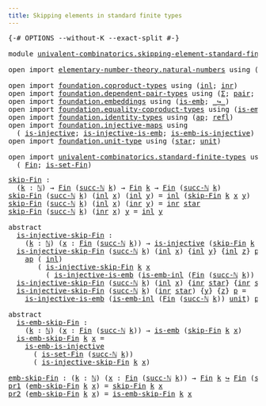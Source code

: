 ```yaml
---
title: Skipping elements in standard finite types
---
```


<pre class="Agda"><a id="68" class="Symbol">{-#</a> <a id="72" class="Keyword">OPTIONS</a> <a id="80" class="Pragma">--without-K</a> <a id="92" class="Pragma">--exact-split</a> <a id="106" class="Symbol">#-}</a>

<a id="111" class="Keyword">module</a> <a id="118" href="univalent-combinatorics.skipping-element-standard-finite-types.html" class="Module">univalent-combinatorics.skipping-element-standard-finite-types</a> <a id="181" class="Keyword">where</a>

<a id="188" class="Keyword">open</a> <a id="193" class="Keyword">import</a> <a id="200" href="elementary-number-theory.natural-numbers.html" class="Module">elementary-number-theory.natural-numbers</a> <a id="241" class="Keyword">using</a> <a id="247" class="Symbol">(</a><a id="248" href="elementary-number-theory.natural-numbers.html#1548" class="Datatype">ℕ</a><a id="249" class="Symbol">;</a> <a id="251" href="elementary-number-theory.natural-numbers.html#1569" class="InductiveConstructor">zero-ℕ</a><a id="257" class="Symbol">;</a> <a id="259" href="elementary-number-theory.natural-numbers.html#1582" class="InductiveConstructor">succ-ℕ</a><a id="265" class="Symbol">)</a>

<a id="268" class="Keyword">open</a> <a id="273" class="Keyword">import</a> <a id="280" href="foundation.coproduct-types.html" class="Module">foundation.coproduct-types</a> <a id="307" class="Keyword">using</a> <a id="313" class="Symbol">(</a><a id="314" href="foundation.coproduct-types.html#1250" class="InductiveConstructor">inl</a><a id="317" class="Symbol">;</a> <a id="319" href="foundation.coproduct-types.html#1268" class="InductiveConstructor">inr</a><a id="322" class="Symbol">)</a>
<a id="324" class="Keyword">open</a> <a id="329" class="Keyword">import</a> <a id="336" href="foundation.dependent-pair-types.html" class="Module">foundation.dependent-pair-types</a> <a id="368" class="Keyword">using</a> <a id="374" class="Symbol">(</a><a id="375" href="foundation-core.dependent-pair-types.html#515" class="Record">Σ</a><a id="376" class="Symbol">;</a> <a id="378" href="foundation-core.dependent-pair-types.html#588" class="InductiveConstructor">pair</a><a id="382" class="Symbol">;</a> <a id="384" href="foundation-core.dependent-pair-types.html#605" class="Field">pr1</a><a id="387" class="Symbol">;</a> <a id="389" href="foundation-core.dependent-pair-types.html#617" class="Field">pr2</a><a id="392" class="Symbol">)</a>
<a id="394" class="Keyword">open</a> <a id="399" class="Keyword">import</a> <a id="406" href="foundation.embeddings.html" class="Module">foundation.embeddings</a> <a id="428" class="Keyword">using</a> <a id="434" class="Symbol">(</a><a id="435" href="foundation-core.embeddings.html#992" class="Function">is-emb</a><a id="441" class="Symbol">;</a> <a id="443" href="foundation-core.embeddings.html#1074" class="Function Operator">_↪_</a><a id="446" class="Symbol">)</a>
<a id="448" class="Keyword">open</a> <a id="453" class="Keyword">import</a> <a id="460" href="foundation.equality-coproduct-types.html" class="Module">foundation.equality-coproduct-types</a> <a id="496" class="Keyword">using</a> <a id="502" class="Symbol">(</a><a id="503" href="foundation.equality-coproduct-types.html#8367" class="Function">is-emb-inl</a><a id="513" class="Symbol">)</a>
<a id="515" class="Keyword">open</a> <a id="520" class="Keyword">import</a> <a id="527" href="foundation.identity-types.html" class="Module">foundation.identity-types</a> <a id="553" class="Keyword">using</a> <a id="559" class="Symbol">(</a><a id="560" href="foundation-core.identity-types.html#4003" class="Function">ap</a><a id="562" class="Symbol">;</a> <a id="564" href="foundation-core.identity-types.html#1820" class="InductiveConstructor">refl</a><a id="568" class="Symbol">)</a>
<a id="570" class="Keyword">open</a> <a id="575" class="Keyword">import</a> <a id="582" href="foundation.injective-maps.html" class="Module">foundation.injective-maps</a> <a id="608" class="Keyword">using</a>
  <a id="616" class="Symbol">(</a> <a id="618" href="foundation.injective-maps.html#1453" class="Function">is-injective</a><a id="630" class="Symbol">;</a> <a id="632" href="foundation.injective-maps.html#3789" class="Function">is-injective-is-emb</a><a id="651" class="Symbol">;</a> <a id="653" href="foundation.injective-maps.html#4730" class="Function">is-emb-is-injective</a><a id="672" class="Symbol">)</a>
<a id="674" class="Keyword">open</a> <a id="679" class="Keyword">import</a> <a id="686" href="foundation.unit-type.html" class="Module">foundation.unit-type</a> <a id="707" class="Keyword">using</a> <a id="713" class="Symbol">(</a><a id="714" href="foundation.unit-type.html#1108" class="InductiveConstructor">star</a><a id="718" class="Symbol">;</a> <a id="720" href="foundation.unit-type.html#1084" class="Datatype">unit</a><a id="724" class="Symbol">)</a>

<a id="727" class="Keyword">open</a> <a id="732" class="Keyword">import</a> <a id="739" href="univalent-combinatorics.standard-finite-types.html" class="Module">univalent-combinatorics.standard-finite-types</a> <a id="785" class="Keyword">using</a>
  <a id="793" class="Symbol">(</a> <a id="795" href="univalent-combinatorics.standard-finite-types.html#2393" class="Function">Fin</a><a id="798" class="Symbol">;</a> <a id="800" href="univalent-combinatorics.standard-finite-types.html#2442" class="Function">is-set-Fin</a><a id="810" class="Symbol">)</a>
</pre>
<pre class="Agda"><a id="skip-Fin"></a><a id="825" href="univalent-combinatorics.skipping-element-standard-finite-types.html#825" class="Function">skip-Fin</a> <a id="834" class="Symbol">:</a>
  <a id="838" class="Symbol">(</a><a id="839" href="univalent-combinatorics.skipping-element-standard-finite-types.html#839" class="Bound">k</a> <a id="841" class="Symbol">:</a> <a id="843" href="elementary-number-theory.natural-numbers.html#1548" class="Datatype">ℕ</a><a id="844" class="Symbol">)</a> <a id="846" class="Symbol">→</a> <a id="848" href="univalent-combinatorics.standard-finite-types.html#2393" class="Function">Fin</a> <a id="852" class="Symbol">(</a><a id="853" href="elementary-number-theory.natural-numbers.html#1582" class="InductiveConstructor">succ-ℕ</a> <a id="860" href="univalent-combinatorics.skipping-element-standard-finite-types.html#839" class="Bound">k</a><a id="861" class="Symbol">)</a> <a id="863" class="Symbol">→</a> <a id="865" href="univalent-combinatorics.standard-finite-types.html#2393" class="Function">Fin</a> <a id="869" href="univalent-combinatorics.skipping-element-standard-finite-types.html#839" class="Bound">k</a> <a id="871" class="Symbol">→</a> <a id="873" href="univalent-combinatorics.standard-finite-types.html#2393" class="Function">Fin</a> <a id="877" class="Symbol">(</a><a id="878" href="elementary-number-theory.natural-numbers.html#1582" class="InductiveConstructor">succ-ℕ</a> <a id="885" href="univalent-combinatorics.skipping-element-standard-finite-types.html#839" class="Bound">k</a><a id="886" class="Symbol">)</a>
<a id="888" href="univalent-combinatorics.skipping-element-standard-finite-types.html#825" class="Function">skip-Fin</a> <a id="897" class="Symbol">(</a><a id="898" href="elementary-number-theory.natural-numbers.html#1582" class="InductiveConstructor">succ-ℕ</a> <a id="905" href="univalent-combinatorics.skipping-element-standard-finite-types.html#905" class="Bound">k</a><a id="906" class="Symbol">)</a> <a id="908" class="Symbol">(</a><a id="909" href="foundation.coproduct-types.html#1250" class="InductiveConstructor">inl</a> <a id="913" href="univalent-combinatorics.skipping-element-standard-finite-types.html#913" class="Bound">x</a><a id="914" class="Symbol">)</a> <a id="916" class="Symbol">(</a><a id="917" href="foundation.coproduct-types.html#1250" class="InductiveConstructor">inl</a> <a id="921" href="univalent-combinatorics.skipping-element-standard-finite-types.html#921" class="Bound">y</a><a id="922" class="Symbol">)</a> <a id="924" class="Symbol">=</a> <a id="926" href="foundation.coproduct-types.html#1250" class="InductiveConstructor">inl</a> <a id="930" class="Symbol">(</a><a id="931" href="univalent-combinatorics.skipping-element-standard-finite-types.html#825" class="Function">skip-Fin</a> <a id="940" href="univalent-combinatorics.skipping-element-standard-finite-types.html#905" class="Bound">k</a> <a id="942" href="univalent-combinatorics.skipping-element-standard-finite-types.html#913" class="Bound">x</a> <a id="944" href="univalent-combinatorics.skipping-element-standard-finite-types.html#921" class="Bound">y</a><a id="945" class="Symbol">)</a>
<a id="947" href="univalent-combinatorics.skipping-element-standard-finite-types.html#825" class="Function">skip-Fin</a> <a id="956" class="Symbol">(</a><a id="957" href="elementary-number-theory.natural-numbers.html#1582" class="InductiveConstructor">succ-ℕ</a> <a id="964" href="univalent-combinatorics.skipping-element-standard-finite-types.html#964" class="Bound">k</a><a id="965" class="Symbol">)</a> <a id="967" class="Symbol">(</a><a id="968" href="foundation.coproduct-types.html#1250" class="InductiveConstructor">inl</a> <a id="972" href="univalent-combinatorics.skipping-element-standard-finite-types.html#972" class="Bound">x</a><a id="973" class="Symbol">)</a> <a id="975" class="Symbol">(</a><a id="976" href="foundation.coproduct-types.html#1268" class="InductiveConstructor">inr</a> <a id="980" href="univalent-combinatorics.skipping-element-standard-finite-types.html#980" class="Bound">y</a><a id="981" class="Symbol">)</a> <a id="983" class="Symbol">=</a> <a id="985" href="foundation.coproduct-types.html#1268" class="InductiveConstructor">inr</a> <a id="989" href="foundation.unit-type.html#1108" class="InductiveConstructor">star</a>
<a id="994" href="univalent-combinatorics.skipping-element-standard-finite-types.html#825" class="Function">skip-Fin</a> <a id="1003" class="Symbol">(</a><a id="1004" href="elementary-number-theory.natural-numbers.html#1582" class="InductiveConstructor">succ-ℕ</a> <a id="1011" href="univalent-combinatorics.skipping-element-standard-finite-types.html#1011" class="Bound">k</a><a id="1012" class="Symbol">)</a> <a id="1014" class="Symbol">(</a><a id="1015" href="foundation.coproduct-types.html#1268" class="InductiveConstructor">inr</a> <a id="1019" href="univalent-combinatorics.skipping-element-standard-finite-types.html#1019" class="Bound">x</a><a id="1020" class="Symbol">)</a> <a id="1022" href="univalent-combinatorics.skipping-element-standard-finite-types.html#1022" class="Bound">y</a> <a id="1024" class="Symbol">=</a> <a id="1026" href="foundation.coproduct-types.html#1250" class="InductiveConstructor">inl</a> <a id="1030" href="univalent-combinatorics.skipping-element-standard-finite-types.html#1022" class="Bound">y</a>

<a id="1033" class="Keyword">abstract</a>
  <a id="is-injective-skip-Fin"></a><a id="1044" href="univalent-combinatorics.skipping-element-standard-finite-types.html#1044" class="Function">is-injective-skip-Fin</a> <a id="1066" class="Symbol">:</a>
    <a id="1072" class="Symbol">(</a><a id="1073" href="univalent-combinatorics.skipping-element-standard-finite-types.html#1073" class="Bound">k</a> <a id="1075" class="Symbol">:</a> <a id="1077" href="elementary-number-theory.natural-numbers.html#1548" class="Datatype">ℕ</a><a id="1078" class="Symbol">)</a> <a id="1080" class="Symbol">(</a><a id="1081" href="univalent-combinatorics.skipping-element-standard-finite-types.html#1081" class="Bound">x</a> <a id="1083" class="Symbol">:</a> <a id="1085" href="univalent-combinatorics.standard-finite-types.html#2393" class="Function">Fin</a> <a id="1089" class="Symbol">(</a><a id="1090" href="elementary-number-theory.natural-numbers.html#1582" class="InductiveConstructor">succ-ℕ</a> <a id="1097" href="univalent-combinatorics.skipping-element-standard-finite-types.html#1073" class="Bound">k</a><a id="1098" class="Symbol">))</a> <a id="1101" class="Symbol">→</a> <a id="1103" href="foundation.injective-maps.html#1453" class="Function">is-injective</a> <a id="1116" class="Symbol">(</a><a id="1117" href="univalent-combinatorics.skipping-element-standard-finite-types.html#825" class="Function">skip-Fin</a> <a id="1126" href="univalent-combinatorics.skipping-element-standard-finite-types.html#1073" class="Bound">k</a> <a id="1128" href="univalent-combinatorics.skipping-element-standard-finite-types.html#1081" class="Bound">x</a><a id="1129" class="Symbol">)</a>
  <a id="1133" href="univalent-combinatorics.skipping-element-standard-finite-types.html#1044" class="Function">is-injective-skip-Fin</a> <a id="1155" class="Symbol">(</a><a id="1156" href="elementary-number-theory.natural-numbers.html#1582" class="InductiveConstructor">succ-ℕ</a> <a id="1163" href="univalent-combinatorics.skipping-element-standard-finite-types.html#1163" class="Bound">k</a><a id="1164" class="Symbol">)</a> <a id="1166" class="Symbol">(</a><a id="1167" href="foundation.coproduct-types.html#1250" class="InductiveConstructor">inl</a> <a id="1171" href="univalent-combinatorics.skipping-element-standard-finite-types.html#1171" class="Bound">x</a><a id="1172" class="Symbol">)</a> <a id="1174" class="Symbol">{</a><a id="1175" href="foundation.coproduct-types.html#1250" class="InductiveConstructor">inl</a> <a id="1179" href="univalent-combinatorics.skipping-element-standard-finite-types.html#1179" class="Bound">y</a><a id="1180" class="Symbol">}</a> <a id="1182" class="Symbol">{</a><a id="1183" href="foundation.coproduct-types.html#1250" class="InductiveConstructor">inl</a> <a id="1187" href="univalent-combinatorics.skipping-element-standard-finite-types.html#1187" class="Bound">z</a><a id="1188" class="Symbol">}</a> <a id="1190" href="univalent-combinatorics.skipping-element-standard-finite-types.html#1190" class="Bound">p</a> <a id="1192" class="Symbol">=</a>
    <a id="1198" href="foundation-core.identity-types.html#4003" class="Function">ap</a> <a id="1201" class="Symbol">(</a> <a id="1203" href="foundation.coproduct-types.html#1250" class="InductiveConstructor">inl</a><a id="1206" class="Symbol">)</a>
       <a id="1215" class="Symbol">(</a> <a id="1217" href="univalent-combinatorics.skipping-element-standard-finite-types.html#1044" class="Function">is-injective-skip-Fin</a> <a id="1239" href="univalent-combinatorics.skipping-element-standard-finite-types.html#1163" class="Bound">k</a> <a id="1241" href="univalent-combinatorics.skipping-element-standard-finite-types.html#1171" class="Bound">x</a>
         <a id="1252" class="Symbol">(</a> <a id="1254" href="foundation.injective-maps.html#3789" class="Function">is-injective-is-emb</a> <a id="1274" class="Symbol">(</a><a id="1275" href="foundation.equality-coproduct-types.html#8367" class="Function">is-emb-inl</a> <a id="1286" class="Symbol">(</a><a id="1287" href="univalent-combinatorics.standard-finite-types.html#2393" class="Function">Fin</a> <a id="1291" class="Symbol">(</a><a id="1292" href="elementary-number-theory.natural-numbers.html#1582" class="InductiveConstructor">succ-ℕ</a> <a id="1299" href="univalent-combinatorics.skipping-element-standard-finite-types.html#1163" class="Bound">k</a><a id="1300" class="Symbol">))</a> <a id="1303" href="foundation.unit-type.html#1084" class="Datatype">unit</a><a id="1307" class="Symbol">)</a> <a id="1309" href="univalent-combinatorics.skipping-element-standard-finite-types.html#1190" class="Bound">p</a><a id="1310" class="Symbol">))</a>
  <a id="1315" href="univalent-combinatorics.skipping-element-standard-finite-types.html#1044" class="Function">is-injective-skip-Fin</a> <a id="1337" class="Symbol">(</a><a id="1338" href="elementary-number-theory.natural-numbers.html#1582" class="InductiveConstructor">succ-ℕ</a> <a id="1345" href="univalent-combinatorics.skipping-element-standard-finite-types.html#1345" class="Bound">k</a><a id="1346" class="Symbol">)</a> <a id="1348" class="Symbol">(</a><a id="1349" href="foundation.coproduct-types.html#1250" class="InductiveConstructor">inl</a> <a id="1353" href="univalent-combinatorics.skipping-element-standard-finite-types.html#1353" class="Bound">x</a><a id="1354" class="Symbol">)</a> <a id="1356" class="Symbol">{</a><a id="1357" href="foundation.coproduct-types.html#1268" class="InductiveConstructor">inr</a> <a id="1361" href="foundation.unit-type.html#1108" class="InductiveConstructor">star</a><a id="1365" class="Symbol">}</a> <a id="1367" class="Symbol">{</a><a id="1368" href="foundation.coproduct-types.html#1268" class="InductiveConstructor">inr</a> <a id="1372" href="foundation.unit-type.html#1108" class="InductiveConstructor">star</a><a id="1376" class="Symbol">}</a> <a id="1378" href="univalent-combinatorics.skipping-element-standard-finite-types.html#1378" class="Bound">p</a> <a id="1380" class="Symbol">=</a> <a id="1382" href="foundation-core.identity-types.html#1820" class="InductiveConstructor">refl</a>
  <a id="1389" href="univalent-combinatorics.skipping-element-standard-finite-types.html#1044" class="Function">is-injective-skip-Fin</a> <a id="1411" class="Symbol">(</a><a id="1412" href="elementary-number-theory.natural-numbers.html#1582" class="InductiveConstructor">succ-ℕ</a> <a id="1419" href="univalent-combinatorics.skipping-element-standard-finite-types.html#1419" class="Bound">k</a><a id="1420" class="Symbol">)</a> <a id="1422" class="Symbol">(</a><a id="1423" href="foundation.coproduct-types.html#1268" class="InductiveConstructor">inr</a> <a id="1427" href="foundation.unit-type.html#1108" class="InductiveConstructor">star</a><a id="1431" class="Symbol">)</a> <a id="1433" class="Symbol">{</a><a id="1434" href="univalent-combinatorics.skipping-element-standard-finite-types.html#1434" class="Bound">y</a><a id="1435" class="Symbol">}</a> <a id="1437" class="Symbol">{</a><a id="1438" href="univalent-combinatorics.skipping-element-standard-finite-types.html#1438" class="Bound">z</a><a id="1439" class="Symbol">}</a> <a id="1441" href="univalent-combinatorics.skipping-element-standard-finite-types.html#1441" class="Bound">p</a> <a id="1443" class="Symbol">=</a>
    <a id="1449" href="foundation.injective-maps.html#3789" class="Function">is-injective-is-emb</a> <a id="1469" class="Symbol">(</a><a id="1470" href="foundation.equality-coproduct-types.html#8367" class="Function">is-emb-inl</a> <a id="1481" class="Symbol">(</a><a id="1482" href="univalent-combinatorics.standard-finite-types.html#2393" class="Function">Fin</a> <a id="1486" class="Symbol">(</a><a id="1487" href="elementary-number-theory.natural-numbers.html#1582" class="InductiveConstructor">succ-ℕ</a> <a id="1494" href="univalent-combinatorics.skipping-element-standard-finite-types.html#1419" class="Bound">k</a><a id="1495" class="Symbol">))</a> <a id="1498" href="foundation.unit-type.html#1084" class="Datatype">unit</a><a id="1502" class="Symbol">)</a> <a id="1504" href="univalent-combinatorics.skipping-element-standard-finite-types.html#1441" class="Bound">p</a>

<a id="1507" class="Keyword">abstract</a>
  <a id="is-emb-skip-Fin"></a><a id="1518" href="univalent-combinatorics.skipping-element-standard-finite-types.html#1518" class="Function">is-emb-skip-Fin</a> <a id="1534" class="Symbol">:</a>
    <a id="1540" class="Symbol">(</a><a id="1541" href="univalent-combinatorics.skipping-element-standard-finite-types.html#1541" class="Bound">k</a> <a id="1543" class="Symbol">:</a> <a id="1545" href="elementary-number-theory.natural-numbers.html#1548" class="Datatype">ℕ</a><a id="1546" class="Symbol">)</a> <a id="1548" class="Symbol">(</a><a id="1549" href="univalent-combinatorics.skipping-element-standard-finite-types.html#1549" class="Bound">x</a> <a id="1551" class="Symbol">:</a> <a id="1553" href="univalent-combinatorics.standard-finite-types.html#2393" class="Function">Fin</a> <a id="1557" class="Symbol">(</a><a id="1558" href="elementary-number-theory.natural-numbers.html#1582" class="InductiveConstructor">succ-ℕ</a> <a id="1565" href="univalent-combinatorics.skipping-element-standard-finite-types.html#1541" class="Bound">k</a><a id="1566" class="Symbol">))</a> <a id="1569" class="Symbol">→</a> <a id="1571" href="foundation-core.embeddings.html#992" class="Function">is-emb</a> <a id="1578" class="Symbol">(</a><a id="1579" href="univalent-combinatorics.skipping-element-standard-finite-types.html#825" class="Function">skip-Fin</a> <a id="1588" href="univalent-combinatorics.skipping-element-standard-finite-types.html#1541" class="Bound">k</a> <a id="1590" href="univalent-combinatorics.skipping-element-standard-finite-types.html#1549" class="Bound">x</a><a id="1591" class="Symbol">)</a>
  <a id="1595" href="univalent-combinatorics.skipping-element-standard-finite-types.html#1518" class="Function">is-emb-skip-Fin</a> <a id="1611" href="univalent-combinatorics.skipping-element-standard-finite-types.html#1611" class="Bound">k</a> <a id="1613" href="univalent-combinatorics.skipping-element-standard-finite-types.html#1613" class="Bound">x</a> <a id="1615" class="Symbol">=</a>
    <a id="1621" href="foundation.injective-maps.html#4730" class="Function">is-emb-is-injective</a>
      <a id="1647" class="Symbol">(</a> <a id="1649" href="univalent-combinatorics.standard-finite-types.html#2442" class="Function">is-set-Fin</a> <a id="1660" class="Symbol">(</a><a id="1661" href="elementary-number-theory.natural-numbers.html#1582" class="InductiveConstructor">succ-ℕ</a> <a id="1668" href="univalent-combinatorics.skipping-element-standard-finite-types.html#1611" class="Bound">k</a><a id="1669" class="Symbol">))</a>
      <a id="1678" class="Symbol">(</a> <a id="1680" href="univalent-combinatorics.skipping-element-standard-finite-types.html#1044" class="Function">is-injective-skip-Fin</a> <a id="1702" href="univalent-combinatorics.skipping-element-standard-finite-types.html#1611" class="Bound">k</a> <a id="1704" href="univalent-combinatorics.skipping-element-standard-finite-types.html#1613" class="Bound">x</a><a id="1705" class="Symbol">)</a>

<a id="emb-skip-Fin"></a><a id="1708" href="univalent-combinatorics.skipping-element-standard-finite-types.html#1708" class="Function">emb-skip-Fin</a> <a id="1721" class="Symbol">:</a> <a id="1723" class="Symbol">(</a><a id="1724" href="univalent-combinatorics.skipping-element-standard-finite-types.html#1724" class="Bound">k</a> <a id="1726" class="Symbol">:</a> <a id="1728" href="elementary-number-theory.natural-numbers.html#1548" class="Datatype">ℕ</a><a id="1729" class="Symbol">)</a> <a id="1731" class="Symbol">(</a><a id="1732" href="univalent-combinatorics.skipping-element-standard-finite-types.html#1732" class="Bound">x</a> <a id="1734" class="Symbol">:</a> <a id="1736" href="univalent-combinatorics.standard-finite-types.html#2393" class="Function">Fin</a> <a id="1740" class="Symbol">(</a><a id="1741" href="elementary-number-theory.natural-numbers.html#1582" class="InductiveConstructor">succ-ℕ</a> <a id="1748" href="univalent-combinatorics.skipping-element-standard-finite-types.html#1724" class="Bound">k</a><a id="1749" class="Symbol">))</a> <a id="1752" class="Symbol">→</a> <a id="1754" href="univalent-combinatorics.standard-finite-types.html#2393" class="Function">Fin</a> <a id="1758" href="univalent-combinatorics.skipping-element-standard-finite-types.html#1724" class="Bound">k</a> <a id="1760" href="foundation-core.embeddings.html#1074" class="Function Operator">↪</a> <a id="1762" href="univalent-combinatorics.standard-finite-types.html#2393" class="Function">Fin</a> <a id="1766" class="Symbol">(</a><a id="1767" href="elementary-number-theory.natural-numbers.html#1582" class="InductiveConstructor">succ-ℕ</a> <a id="1774" href="univalent-combinatorics.skipping-element-standard-finite-types.html#1724" class="Bound">k</a><a id="1775" class="Symbol">)</a>
<a id="1777" href="foundation-core.dependent-pair-types.html#605" class="Field">pr1</a> <a id="1781" class="Symbol">(</a><a id="1782" href="univalent-combinatorics.skipping-element-standard-finite-types.html#1708" class="Function">emb-skip-Fin</a> <a id="1795" href="univalent-combinatorics.skipping-element-standard-finite-types.html#1795" class="Bound">k</a> <a id="1797" href="univalent-combinatorics.skipping-element-standard-finite-types.html#1797" class="Bound">x</a><a id="1798" class="Symbol">)</a> <a id="1800" class="Symbol">=</a> <a id="1802" href="univalent-combinatorics.skipping-element-standard-finite-types.html#825" class="Function">skip-Fin</a> <a id="1811" href="univalent-combinatorics.skipping-element-standard-finite-types.html#1795" class="Bound">k</a> <a id="1813" href="univalent-combinatorics.skipping-element-standard-finite-types.html#1797" class="Bound">x</a>
<a id="1815" href="foundation-core.dependent-pair-types.html#617" class="Field">pr2</a> <a id="1819" class="Symbol">(</a><a id="1820" href="univalent-combinatorics.skipping-element-standard-finite-types.html#1708" class="Function">emb-skip-Fin</a> <a id="1833" href="univalent-combinatorics.skipping-element-standard-finite-types.html#1833" class="Bound">k</a> <a id="1835" href="univalent-combinatorics.skipping-element-standard-finite-types.html#1835" class="Bound">x</a><a id="1836" class="Symbol">)</a> <a id="1838" class="Symbol">=</a> <a id="1840" href="univalent-combinatorics.skipping-element-standard-finite-types.html#1518" class="Function">is-emb-skip-Fin</a> <a id="1856" href="univalent-combinatorics.skipping-element-standard-finite-types.html#1833" class="Bound">k</a> <a id="1858" href="univalent-combinatorics.skipping-element-standard-finite-types.html#1835" class="Bound">x</a>
</pre>